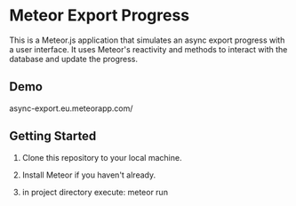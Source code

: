 # Meteor Export Progress

This is a Meteor.js application that simulates an async export progress with a user interface.
It uses Meteor's reactivity and methods to interact with the database and update the progress. 

## Demo 
async-export.eu.meteorapp.com/

## Getting Started

1. Clone this repository to your local machine.

2. Install Meteor if you haven't already.

3. in project directory execute: meteor run

